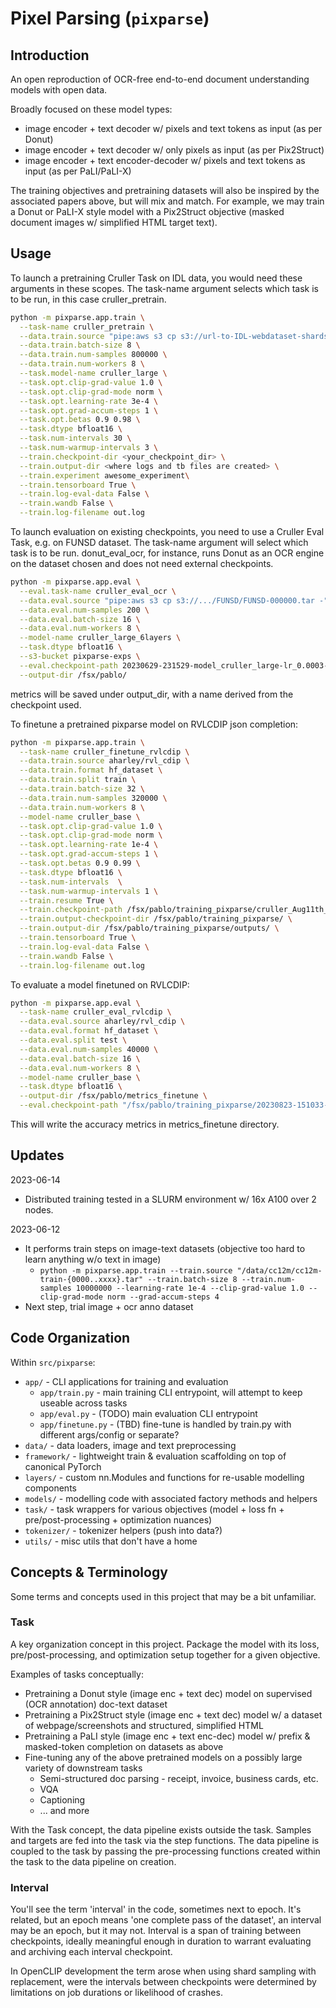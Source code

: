 # Pixel Parsing (`pixparse`)

## Introduction

An open reproduction of OCR-free end-to-end document understanding models with open data.

Broadly focused on these model types:
* image encoder + text decoder w/ pixels and text tokens as input (as per Donut)
* image encoder + text decoder w/ only pixels as input (as per Pix2Struct)
* image encoder + text encoder-decoder w/ pixels and text tokens as input (as per PaLI/PaLI-X)

The training objectives and pretraining datasets will also be inspired by the associated papers above, but will mix and match. For example, we may train a Donut or PaLI-X style model with a Pix2Struct objective (masked document images w/ simplified HTML target text).

## Usage

To launch a pretraining Cruller Task on IDL data, you would need these arguments in these scopes. The task-name argument selects which task is to be run, in this case cruller_pretrain. 

```bash
python -m pixparse.app.train \
  --task-name cruller_pretrain \
  --data.train.source "pipe:aws s3 cp s3://url-to-IDL-webdataset-shards/idl_shard-00{000..699}.tar -" \
  --data.train.batch-size 8 \
  --data.train.num-samples 800000 \
  --data.train.num-workers 8 \
  --task.model-name cruller_large \
  --task.opt.clip-grad-value 1.0 \
  --task.opt.clip-grad-mode norm \
  --task.opt.learning-rate 3e-4 \
  --task.opt.grad-accum-steps 1 \
  --task.opt.betas 0.9 0.98 \
  --task.dtype bfloat16 \
  --task.num-intervals 30 \
  --task.num-warmup-intervals 3 \
  --train.checkpoint-dir <your_checkpoint_dir> \
  --train.output-dir <where logs and tb files are created> \
  --train.experiment awesome_experiment\
  --train.tensorboard True \
  --train.log-eval-data False \
  --train.wandb False \
  --train.log-filename out.log

```

To launch evaluation on existing checkpoints, you need to use a Cruller Eval Task, e.g. on FUNSD dataset. The task-name argument will select which task is to be run. donut_eval_ocr, for instance, runs Donut as an OCR engine on the dataset chosen and does not need external checkpoints.

```bash
python -m pixparse.app.eval \
  --eval.task-name cruller_eval_ocr \
  --data.eval.source "pipe:aws s3 cp s3://.../FUNSD/FUNSD-000000.tar -" \
  --data.eval.num-samples 200 \
  --data.eval.batch-size 16 \
  --data.eval.num-workers 8 \
  --model-name cruller_large_6layers \
  --task.dtype bfloat16 \
  --s3-bucket pixparse-exps \
  --eval.checkpoint-path 20230629-231529-model_cruller_large-lr_0.0003-b_12/checkpoints/checkpoint-29.pt \
  --output-dir /fsx/pablo/
```

metrics will be saved under output_dir, with a name derived from the checkpoint used. 

To finetune a pretrained pixparse model on RVLCDIP json completion: 
```bash
python -m pixparse.app.train \
  --task-name cruller_finetune_rvlcdip \
  --data.train.source aharley/rvl_cdip \
  --data.train.format hf_dataset \
  --data.train.split train \
  --data.train.batch-size 32 \
  --data.train.num-samples 320000 \
  --data.train.num-workers 8 \
  --model-name cruller_base \
  --task.opt.clip-grad-value 1.0 \
  --task.opt.clip-grad-mode norm \
  --task.opt.learning-rate 1e-4 \
  --task.opt.grad-accum-steps 1 \
  --task.opt.betas 0.9 0.99 \
  --task.dtype bfloat16 \
  --task.num-intervals  \
  --task.num-warmup-intervals 1 \
  --train.resume True \
  --train.checkpoint-path /fsx/pablo/training_pixparse/cruller_Aug11th_base_30/checkpoint-8.pt \
  --train.output-checkpoint-dir /fsx/pablo/training_pixparse/ \
  --train.output-dir /fsx/pablo/training_pixparse/outputs/ \
  --train.tensorboard True \
  --train.log-eval-data False \
  --train.wandb False \
  --train.log-filename out.log
```
To evaluate a model finetuned on RVLCDIP:

```bash
python -m pixparse.app.eval \
  --task-name cruller_eval_rvlcdip \
  --data.eval.source aharley/rvl_cdip \
  --data.eval.format hf_dataset \
  --data.eval.split test \
  --data.eval.num-samples 40000 \
  --data.eval.batch-size 16 \
  --data.eval.num-workers 8 \
  --model-name cruller_base \
  --task.dtype bfloat16 \
  --output-dir /fsx/pablo/metrics_finetune \
  --eval.checkpoint-path "/fsx/pablo/training_pixparse/20230823-151033-task_cruller_finetune_rvlcdip-model_cruller_base-lr_1.0e-04-b_32/checkpoint-4.pt" \
```
This will write the accuracy metrics in metrics_finetune directory.
## Updates

2023-06-14
* Distributed training tested in a SLURM environment w/ 16x A100 over 2 nodes.

2023-06-12
* It performs train steps on image-text datasets (objective too hard to learn anything w/o text in image)
  * `python -m pixparse.app.train --train.source "/data/cc12m/cc12m-train-{0000..xxxx}.tar" --train.batch-size 8 --train.num-samples 10000000 --learning-rate 1e-4 --clip-grad-value 1.0 --clip-grad-mode norm --grad-accum-steps 4`
* Next step, trial image + ocr anno dataset

## Code Organization

Within `src/pixparse`:
* `app/` - CLI applications for training and evaluation
  * `app/train.py` - main training CLI entrypoint, will attempt to keep useable across tasks
  * `app/eval.py` - (TODO) main evaluation CLI entrypoint
  * `app/finetune.py` - (TBD) fine-tune is handled by train.py with different args/config or separate?
* `data/` - data loaders, image and text preprocessing
* `framework/` - lightweight train & evaluation scaffolding on top of canonical PyTorch
* `layers/` - custom nn.Modules and functions for re-usable modelling components
* `models/` - modelling code with associated factory methods and helpers
* `task/` - task wrappers for various objectives (model + loss fn + pre/post-processing + optimization nuances)
* `tokenizer/` - tokenizer helpers (push into data?)
* `utils/` - misc utils that don't have a home

## Concepts & Terminology

Some terms and concepts used in this project that may be a bit unfamiliar.

### Task
A key organization concept in this project. Package the model with its loss, pre/post-processing, and optimization setup together for a given objective.

Examples of tasks conceptually:
  * Pretraining a Donut style (image enc + text dec) model on supervised (OCR annotation) doc-text dataset
  * Pretraining a Pix2Struct style (image enc + text dec) model w/ a dataset of webpage/screenshots and structured, simplified HTML
  * Pretraining a PaLI style (image enc + text enc-dec) model w/ prefix & masked-token completion on datasets as above
  * Fine-tuning any of the above pretrained models on a possibly large variety of downstream tasks
    * Semi-structured doc parsing - receipt, invoice, business cards, etc.
    * VQA
    * Captioning
    * ... and more

With the Task concept, the data pipeline exists outside the task. Samples and targets are fed into the task via the step functions. The data pipeline is coupled to the task by passing the pre-processing functions created within the task to the data pipeline on creation.

### Interval

You'll see the term 'interval' in the code, sometimes next to epoch. It's related, but an epoch means 'one complete pass of the dataset', an interval may be an epoch, but it may not. Interval is a span of training between checkpoints, ideally meaningful enough in duration to warrant evaluating and archiving each interval checkpoint.

In OpenCLIP development the term arose when using shard sampling with replacement, were the intervals between checkpoints were determined by limitations on job durations or likelihood of crashes.
